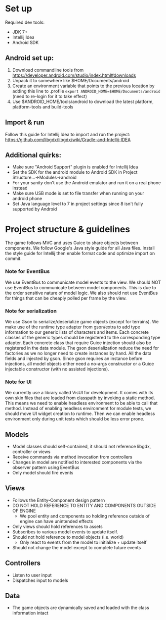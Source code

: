 # Set up
Required dev tools:
- JDK 7+
- Intellij Idea
- Android SDK

## Android set up:
1. Download commandline tools from https://developer.android.com/studio/index.html#downloads
2. Unpack it to somewhere like $HOME/Documents/android
3. Create an environment variable that points to the previous location by adding this line to .profile
    `export ANDROID_HOME=$HOME/Documents/android` (need to re-login for it to take effect)
4. Use $ANDROID_HOME/tools/android to download the latest platform, platform-tools and build-tools

## Import & run
Follow this guide for Intellij Idea to import and run the project:
https://github.com/libgdx/libgdx/wiki/Gradle-and-Intellij-IDEA

## Additional quirks:
- Make sure "Android Support" plugin is enabled for Intellij Idea
- Set the SDK for the android module to Android SDK in Project Structure...->Modules->android
- For your sanity don't use the Android emulator and run it on a real phone instead
- Make sure USB mode is set to file transfer when running on your android phone
- Set Java language level to 7 in project settings since 8 isn't fully supported by Android

# Project structure & guidelines
The game follows MVC and uses Guice to share objects between components.
We follow Google's Java style guide for all Java files. Install the style guide for Intellij
then enable format code and optimize import on commit.

### Note for EventBus
We use EventBus to communicate model events to the view. We should NOT use EventBus to communicate
between model components. This is due to the order sensitive nature of model logic. We also should
not use EventBus for things that can be cheaply polled per frame by the view.

### Note for serialization
We use Gson to serialize/deserialize game objects (except for terrains). We make use of the
runtime type adapter from gson/extra to add type information to our generic lists of characters
and items. Each concrete classes of the generic types should be registered to the corresponding
type adapter. Each concrete class that require Guice injection should also be registered in the
data module. The gson deserialization reduce the need for factories as we no longer need to create
instances by hand. All the data fields and injected by gson. Since gson requires an instance before
injections, all model objects either need a no-args constructor or a Guice injectable constructor
(with no assisted injections).

### Note for UI
We currently use a library called VisUI for development. It comes with its own skin files that are
loaded from classpath by invoking a static method. This means we need to enable headless environment
to be able to call that method. Instead of enabling headless environment for module tests, we should
move UI widget creation to runtime. Then we can enable headless environment only during unit tests
which should be less error prone.

## Models
- Model classes should self-contained, it should not reference libgdx, controller or views
- Receive commands via method invocation from controllers
- Changes in model are notified to interested components via the observer pattern using EventBus
- Only model should fire events

## Views
- Follows the Entity-Component design pattern
- DO NOT HOLD REFERENCE TO ENTITY AND COMPONENTS OUTSIDE OF ENGINE
  - We pool entity and components so holding reference outside of engine can have unintended effects
- Only views should hold references to assets
- Subscribes to various model events to update itself.
- Should not hold reference to model objects (i.e. world)
  - Only react to events from the model to initialize + update itself
- Should not change the model except to complete future events

## Controllers
- Listen to user input
- Dispatches input to models

## Data
- The game objects are dynamically saved and loaded with the class information intact
